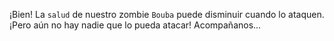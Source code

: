 ¡Bien! La `salud` de nuestro zombie `Bouba` puede disminuir cuando lo ataquen. ¡Pero aún no hay nadie que lo pueda atacar! Acompañanos...